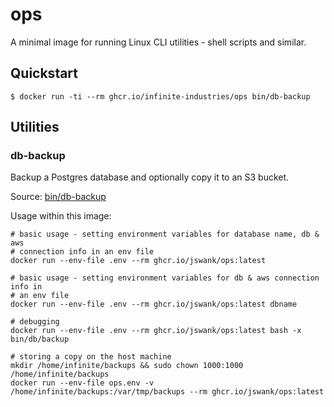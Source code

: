# ops

A minimal image for running Linux CLI utilities - shell scripts and similar.

## Quickstart

```console
$ docker run -ti --rm ghcr.io/infinite-industries/ops bin/db-backup
```

## Utilities

### db-backup

Backup a Postgres database and optionally copy it to an S3 bucket.

Source: [bin/db-backup](ctx/home/bin/db-backup)

Usage within this image:

```console
# basic usage - setting environment variables for database name, db & aws
# connection info in an env file
docker run --env-file .env --rm ghcr.io/jswank/ops:latest

# basic usage - setting environment variables for db & aws connection info in
# an env file
docker run --env-file .env --rm ghcr.io/jswank/ops:latest dbname

# debugging
docker run --env-file .env --rm ghcr.io/jswank/ops:latest bash -x bin/db/backup

# storing a copy on the host machine
mkdir /home/infinite/backups && sudo chown 1000:1000 /home/infinite/backups
docker run --env-file ops.env -v /home/infinite/backups:/var/tmp/backups --rm ghcr.io/jswank/ops:latest
```
